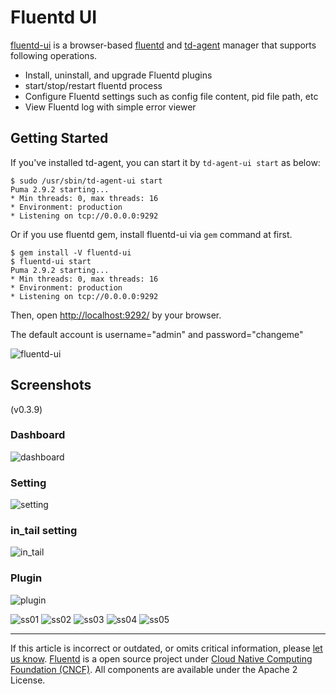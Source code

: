 # Fluentd UI

[fluentd-ui](https://github.com/fluent/fluentd-ui) is a browser-based
[fluentd](http://fluentd.org/) and
[td-agent](http://docs.treasuredata.com/articles/td-agent) manager that
supports following operations.

-   Install, uninstall, and upgrade Fluentd plugins
-   start/stop/restart fluentd process
-   Configure Fluentd settings such as config file content, pid file
    path, etc
-   View Fluentd log with simple error viewer


## Getting Started

If you've installed td-agent, you can start it by `td-agent-ui start` as
below:

``` {.CodeRay}
$ sudo /usr/sbin/td-agent-ui start
Puma 2.9.2 starting...
* Min threads: 0, max threads: 16
* Environment: production
* Listening on tcp://0.0.0.0:9292
```

Or if you use fluentd gem, install fluentd-ui via `gem` command at
first.

``` {.CodeRay}
$ gem install -V fluentd-ui
$ fluentd-ui start
Puma 2.9.2 starting...
* Min threads: 0, max threads: 16
* Environment: production
* Listening on tcp://0.0.0.0:9292
```

Then, open <http://localhost:9292/> by your browser.

The default account is username="admin" and password="changeme"

![fluentd-ui](/images/fluentd-ui/fluentd-ui.gif)

## Screenshots

(v0.3.9)

### Dashboard

![dashboard](/images/fluentd-ui/dashboard.gif)

### Setting

![setting](/images/fluentd-ui/setting.gif)

### in\_tail setting

![in\_tail](/images/fluentd-ui/in_tail.gif)

### Plugin

![plugin](/images/fluentd-ui/plugin.gif)

![ss01](/images/fluentd-ui/01.png) ![ss02](/images/fluentd-ui/02.png)
![ss03](/images/fluentd-ui/03.png) ![ss04](/images/fluentd-ui/04.png)
![ss05](/images/fluentd-ui/05.png)


------------------------------------------------------------------------

If this article is incorrect or outdated, or omits critical information,
please [let us know](https://github.com/fluent/fluentd-docs/issues?state=open).
[Fluentd](http://www.fluentd.org/) is a open source project under [Cloud
Native Computing Foundation (CNCF)](https://cncf.io/). All components
are available under the Apache 2 License.
